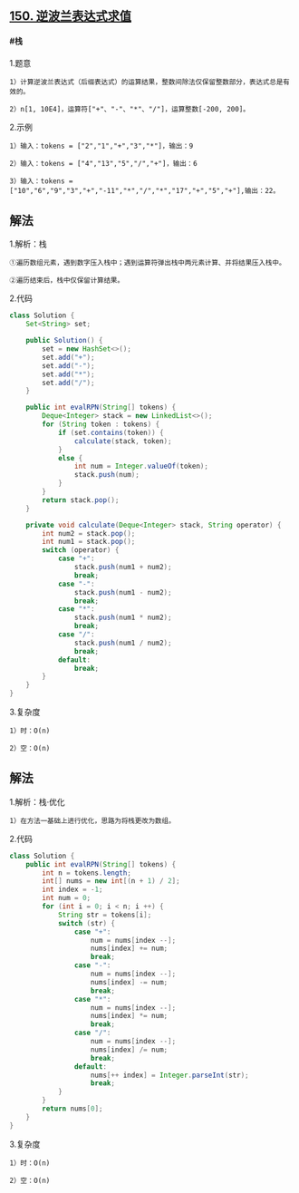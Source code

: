 ## [150. 逆波兰表达式求值](https://leetcode.cn/problems/evaluate-reverse-polish-notation/)

#### #栈
1.题意

    1）计算逆波兰表达式（后缀表达式）的运算结果，整数间除法仅保留整数部分，表达式总是有效的。

    2）n[1, 10E4]，运算符["+"、"-"、"*"、"/"]，运算整数[-200, 200]。

2.示例

    1）输入：tokens = ["2","1","+","3","*"]，输出：9
    
    2）输入：tokens = ["4","13","5","/","+"]，输出：6
    
    3）输入：tokens =["10","6","9","3","+","-11","*","/","*","17","+","5","+"],输出：22。
## 解法
1.解析：栈

    ①遍历数组元素，遇到数字压入栈中；遇到运算符弹出栈中两元素计算、并将结果压入栈中。

    ②遍历结束后，栈中仅保留计算结果。

2.代码
```java
class Solution {
    Set<String> set;

    public Solution() {
        set = new HashSet<>();
        set.add("+");
        set.add("-");
        set.add("*");
        set.add("/");
    }

    public int evalRPN(String[] tokens) {
        Deque<Integer> stack = new LinkedList<>();
        for (String token : tokens) {
            if (set.contains(token)) {
                calculate(stack, token);
            }
            else {
                int num = Integer.valueOf(token);
                stack.push(num);
            }
        }
        return stack.pop();
    }

    private void calculate(Deque<Integer> stack, String operator) {
        int num2 = stack.pop();
        int num1 = stack.pop();
        switch (operator) {
            case "+":
                stack.push(num1 + num2);
                break;
            case "-":
                stack.push(num1 - num2);
                break;
            case "*":
                stack.push(num1 * num2);
                break;
            case "/":
                stack.push(num1 / num2);
                break;
            default:
                break;
        }
    }
}
```

3.复杂度

    1）时：O(n)

    2）空：O(n)
## 解法
1.解析：栈·优化

    1）在方法一基础上进行优化，思路为将栈更改为数组。

2.代码
```java
class Solution {
    public int evalRPN(String[] tokens) {
        int n = tokens.length;
        int[] nums = new int[(n + 1) / 2];
        int index = -1;
        int num = 0;
        for (int i = 0; i < n; i ++) {
            String str = tokens[i];
            switch (str) {
                case "+":
                    num = nums[index --];
                    nums[index] += num;
                    break;
                case "-":
                    num = nums[index --];
                    nums[index] -= num;
                    break;
                case "*":
                    num = nums[index --];
                    nums[index] *= num;
                    break;
                case "/":
                    num = nums[index --];
                    nums[index] /= num;
                    break;
                default:
                    nums[++ index] = Integer.parseInt(str);
                    break;
            }
        }
        return nums[0];
    }
}
```

3.复杂度

    1）时：O(n)

    2）空：O(n)
